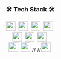 

<!--
**BoGusD/BoGusD** is a ✨ _special_ ✨ repository because its `README.md` (this file) appears on your GitHub profile.

Here are some ideas to get you started:

- 🔭 I’m currently working on ...
- 🌱 I’m currently learning ...
- 👯 I’m looking to collaborate on ...
- 🤔 I’m looking for help with ...
- 💬 Ask me about ...
- 📫 How to reach me: ...
- 😄 Pronouns: ...
- ⚡ Fun fact: ...
-->

<div align="center">
<h3 align="center">🛠 Tech Stack 🛠</h3>
<p align="center">
<img src="https://img.shields.io/badge/HTML5-E34F26?style=flat-square&logo=HTML5&logoColor=black" height="25"/>&nbsp
<img src="https://img.shields.io/badge/CSS3-1572B6?style=flat-square&logo=CSS3&logoColor=black" height="25"/>&nbsp
<img src="https://img.shields.io/badge/SASS-CC6699?style=flat-square&logo=SASS&logoColor=black" height="25"/>&nbsp
<img src="https://img.shields.io/badge/JavaScript-F7DF1E?style=flat-square&logo=JavaScript&logoColor=black" height="25"/>&nbsp
<br/>
<img src="https://img.shields.io/badge/React-61DAFB?style=flat-square&logo=React&logoColor=black" height="25"/>&nbsp
<img src="https://img.shields.io/badge/Redux-764ABC?style=flat-square&logo=Redux&logoColor=black" height="25"/>&nbsp
<img src="https://img.shields.io/badge/Node.js-339933?style=flat-square&logo=Node.js&logoColor=black" height="25"/>&nbsp
<br/>
<img src="https://img.shields.io/badge/MongoDB-47A248?style=flat-square&logo=MongoDB&logoColor=black" height="25"/>&nbsp
<img src="https://img.shields.io/badge/Bootstrap-7952B3?style=flat-square&logo=Bootstrap&logoColor=black" height="25"/>&nbsp//
//<img src="https://img.shields.io/badge/GitHub-181717?style=flat-square&logo=GitHub&logoColor=white" height="25"/>&nbsp
<br/>
</p>
<br> 

</div>
